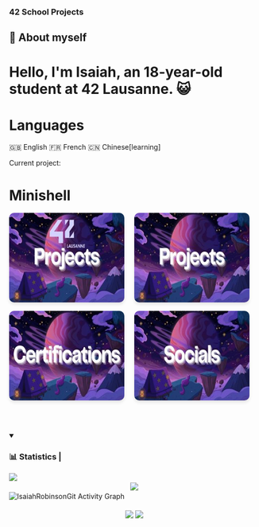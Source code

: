 ### 42 School Projects

## 🏢 About myself
# Hello, I'm Isaiah, an 18-year-old student at 42 Lausanne. 😺
# Languages
🇬🇧 English
🇫🇷 French
🇨🇳 Chinese[learning]

Current project:
# Minishell
<div align="center" style="display: flex;">
    <!-- Box for 42 Projects with Image -->
    <a href="https://github.com/IsaiahRobinsonGit/42-Projects/tree/main" style="text-decoration: none; width: 330px; height: 180px; background-color: #f0f0f0; display: flex; justify-content: center; align-items: center; border-radius: 10px; box-shadow: 0 4px 6px rgba(0, 0, 0, 0.1); margin-right: 20px;">
        <img src="https://github.com/IsaiahRobinsonGit/images/blob/main/42%20Projects..jpg" width="330" height="180" style="border-radius: 10px;" />
    </a>
    <!-- Box for Custom Projects -->
    <a href="https://github.com/IsaiahRobinsonGit/Isaiah-Projects" style="text-decoration: none; width: 330px; height: 180px; background-color: #f0f0f0; display: flex; justify-content: center; align-items: center; border-radius: 10px; box-shadow: 0 4px 6px rgba(0, 0, 0, 0.1); margin-right: 20px;">
        <img src="https://github.com/IsaiahRobinsonGit/images/blob/main/MyProjects.jpg" width="330" height="180" style="border-radius: 10px;" />
    </a>
</div>
<br/>
<div align="center" style="display: flex;">
    <!-- Box for Socials -->
    <a href="add link here" style="text-decoration: none; width: 330px; height: 180px; background-color: #f0f0f0; display: flex; justify-content: center; align-items: center; border-radius: 10px; box-shadow: 0 4px 6px rgba(0, 0, 0, 0.1); margin-right: 20px;">
        <img src="https://github.com/IsaiahRobinsonGit/images/blob/main/Certifications.jpg" width="330" height="180" style="border-radius: 10px;" />
    </a>
    <!-- Box for Diplomas -->
    <a href="add link here" style="text-decoration: none; width: 330px; height: 180px; background-color: #f0f0f0; display: flex; justify-content: center; align-items: center; border-radius: 10px; box-shadow: 0 4px 6px rgba(0, 0, 0, 0.1); margin-right: 20px;">
        <img src="https://github.com/IsaiahRobinsonGit/images/blob/main/Socials.jpg" width="330" height="180" style="border-radius: 10px;" />
    </a>
</div>

<br/><br/> <!-- Adds extra space to separate sections -->

<details open>
<summary><h3>📊 Statistics | </h3> <img height="20px" src="https://visitcount.itsvg.in/api?id=IsaiahRobinsonGit&label=Profile%20Views&color=12&icon=5&pretty=true" /></summary>
    <div align="center">
        <!-- Most Used Languages -->
        <img src="https://github-readme-stats.vercel.app/api/top-langs/?username=IsaiahRobinsonGit&theme=transparent&hide_border=false&include_all_commits=true&count_private=true&layout=compact"/>
    </div>
    <img alt="IsaiahRobinsonGit Activity Graph" src="https://github-readme-activity-graph.vercel.app/graph/?username=IsaiahRobinsonGit&bg_color=RRGGBBAA&title_color=00abf0&color=00abf0&line=00abf0&point=DEDEDE&hide_border=true&custom_title=Contribution⠀Graph" />
	<div align="center">
	    <!-- Smaller Stats Section -->
	    <div style="max-width: 400px; margin: 20px auto; font-size: 12px;">
	        <img src="https://github-readme-stats.vercel.app/api?username=IsaiahRobinsonGit&theme=transparent&hide_border=false&include_all_commits=true&count_private=true"/>
	        <img src="https://github-readme-streak-stats.herokuapp.com/?user=IsaiahRobinsonGit&theme=transparent&hide_border=false"/>
	    </div>
	</div>
</details>
